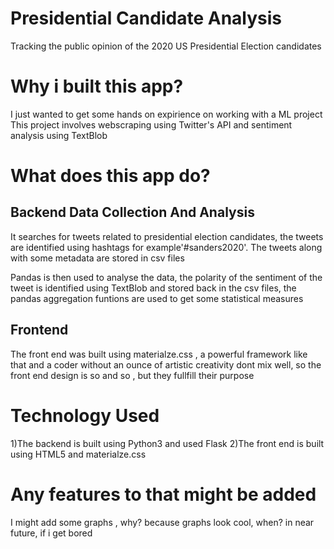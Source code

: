 # Presidential Candidate Analysis
Tracking the public opinion of the 2020 US Presidential Election candidates

# Why i built this app?
I just wanted to get some hands on expirience on working with a ML project
This project involves webscraping using Twitter's API
and sentiment analysis using TextBlob

# What does this app do?

## Backend Data Collection And Analysis

It searches for tweets related to presidential election candidates, the tweets are identified using hashtags
for example'#sanders2020'. The tweets along with some metadata are stored in csv files

Pandas is then used to analyse the data,  the polarity of the sentiment of the tweet is identified using TextBlob and stored back in the csv files, the pandas aggregation funtions are used to get some statistical measures

## Frontend 

The front end was built using materialze.css , a powerful framework like that and a coder without an ounce of 
artistic creativity dont mix well, so the front end design is so and so , but they fullfill their purpose

# Technology Used

1)The backend is built using Python3 and used Flask 
2)The front end is built using HTML5 and materialze.css

# Any features to that might be added

I might add some graphs , why? because graphs look cool, when? in near future, if i get bored 
